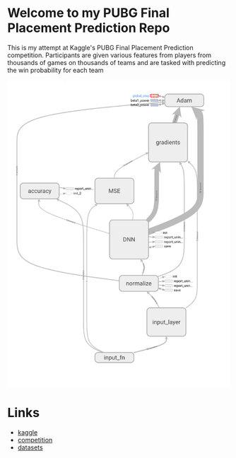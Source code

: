 # Welcome to my PUBG Final Placement Prediction Repo
This is my attempt at Kaggle's PUBG Final Placement Prediction competition. Participants are given various features from players from thousands of games on thousands of teams and are tasked with predicting the win probability for each team

![](meta/graph.png)

# Links
* [kaggle](https://www.kaggle.com/)
* [competition](https://www.kaggle.com/c/pubg-finish-placement-prediction/)
* [datasets](https://www.kaggle.com/c/pubg-finish-placement-prediction/data)
